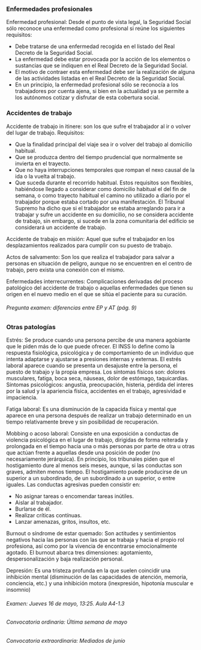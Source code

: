 ### Enfermedades profesionales

Enfermedad profesional: Desde el punto de vista legal, la Seguridad Social sólo reconoce una enfermedad como profesional si reúne los siguientes requisitos:
- Debe tratarse de una enfermedad recogida en el listado del Real Decreto de la Seguridad Social.
- La enfermedad debe estar provocada por la acción de los elementos o sustancias que se indiquen en el Real Decreto de la Seguridad Social.
- El motivo de contraer esta enfermedad debe ser la realización de alguna de las actividades listadas en el Real Decreto de la Seguridad Social.
- En un principio, la enfermedad profesional sólo se reconocía a los trabajadores por cuenta ajena, si bien en la actualidad ya se permite a los autónomos cotizar y disfrutar de esta cobertura social.

### Accidentes de trabajo

Accidente de trabajo in itinere: son los que sufre el trabajador al ir o volver del lugar de trabajo. Requisitos:
- Que la finalidad principal del viaje sea ir o volver del trabajo al domicilio habitual.
- Que se produzca dentro del tiempo prudencial que normalmente se invierta en el trayecto.
- Que no haya interrupciones temporales que rompan el nexo causal de la ida o la vuelta al trabajo.
- Que suceda durante el recorrido habitual.
Estos requisitos son flexibles, habiéndose llegado a considerar como domicilio habitual el del fin de semana, o como trayecto habitual el camino no utilizado a diario por el trabajador porque estaba cortado por una manifestación. El Tribunal Supremo ha dicho que si el trabajador se estaba arreglando para ir a trabajar y sufre un accidente en su domicilio, no se considera accidente de trabajo, sin embargo, si sucede en la zona comunitaria del edificio se considerará un accidente de trabajo.

Accidente de trabajo en misión: Aquel que sufre el trabajador en los desplazamientos realizados para cumplir con su puesto de trabajo. 

Actos de salvamento: Son los que realiza el trabajador para salvar a personas en situación de peligro, aunque no se encuentren en el centro de trabajo, pero exista una conexión con el mismo.

Enfermedades interrecurrentes: Complicaciones derivadas del proceso patológico del accidente de trabajo o aquellas enfermedades que tienen su origen en el nuevo medio en el que se sitúa el paciente para su curación.

###### Pregunta examen: diferencias entre EP y AT (pág. 9)

### Otras patologías

Estrés: Se produce cuando una persona percibe de una manera agobiante que le piden más de lo que puede ofrecer. El INSS lo define como la respuesta fisiológica, psicológica y de comportamiento de un individuo que intenta adaptarse y ajustarse a presiones internas y externas.  El estrés laboral aparece cuando se presenta un desajuste entre la persona, el puesto de trabajo y la propia empresa. Los síntomas físicos son: dolores musculares, fatiga, boca seca, náuseas, dolor de estómago, taquicardias. Síntomas psicológicos: angustia, preocupación, histeria, pérdida del interes por la salud y la apariencia física, accidentes en el trabajo, agresividad e impaciencia.

Fatiga laboral: Es una disminución de la capacida física y mental que aparece en una persona después de realizar un trabajo determinado en un tiempo relativamente breve y sin posibilidad de recuperación. 

Mobbing o acoso laboral: Consiste en una exposición a conductas de violencia psicológica en el lugar de trabajo, dirigidas de forma reiterada y prolongada en el tiempo hacia una o más personas por parte de otra u otras que actúan frente a aquellas desde una posición de poder (no necesariamente jerárquica). En principio, los tribunales piden que el hostigamiento dure al menos seis meses, aunque, si las conductas son graves, admiten menos tiempo. El hostigamiento puede producirse de un superior a un subordinado, de un subordinado a un superior, o entre iguales. Las conductas agresivas pueden consistir en:
- No asignar tareas o encomendar tareas inútiles.
- Aislar al trabajador.
- Burlarse de él.
- Realizar críticas contínuas.
- Lanzar amenazas, gritos, insultos, etc.

Burnout o síndrome de estar quemado: Son actitudes y sentimientos negativos hacia las personas con las que se trabaja y hacia el propio rol profesiona, así como por la vivencia de encontrarse emocionalmente agotado. El burnout abarca tres dimensiones: agotamiento, despersonalización y baja realización personal. 

Depresión: Es una tristeza profunda en la que suelen coincidir una inhibición mental (disminución de las capacidades de atención, memoria, conciencia, etc.) y una inhibición motora (inexpresión, hipotonía muscular e insomnio)

###### Examen: Jueves 16 de mayo, 13:25. Aula A4-1.3 
###### Convocatoria ordinaria: Última semana de mayo
###### Convocatoria extraordinaria: Mediados de junio